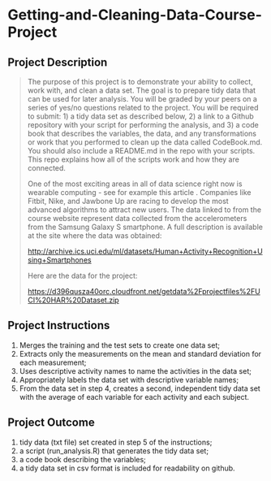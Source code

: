 # Getting-and-Cleaning-Data-Course-Project


## Project Description
>The purpose of this project is to demonstrate your ability to collect, work with, and clean a data set. The goal is to prepare tidy data that can be used for later analysis. You will be graded by your peers on a series of yes/no questions related to the project. You will be required to submit: 1) a tidy data set as described below, 2) a link to a Github repository with your script for performing the analysis, and 3) a code book that describes the variables, the data, and any transformations or work that you performed to clean up the data called CodeBook.md. You should also include a README.md in the repo with your scripts. This repo explains how all of the scripts work and how they are connected.
>
>One of the most exciting areas in all of data science right now is wearable computing - see for example this article . Companies like Fitbit, Nike, and Jawbone Up are racing to develop the most advanced algorithms to attract new users. The data linked to from the course website represent data collected from the accelerometers from the Samsung Galaxy S smartphone. A full description is available at the site where the data was obtained:
>
><http://archive.ics.uci.edu/ml/datasets/Human+Activity+Recognition+Using+Smartphones>
>
>Here are the data for the project:
>
><https://d396qusza40orc.cloudfront.net/getdata%2Fprojectfiles%2FUCI%20HAR%20Dataset.zip>

## Project Instructions
1.  Merges the training and the test sets to create one data set;
2.  Extracts only the measurements on the mean and standard deviation for each measurement;
3.  Uses descriptive activity names to name the activities in the data set;
4.  Appropriately labels the data set with descriptive variable names;
5.  From the data set in step 4, creates a second, independent tidy data set with the average of each variable for each activity and each subject.

## Project Outcome
1.  tidy data (txt file) set created in step 5 of the instructions;
2.  a script (run_analysis.R) that generates the tidy data set;
3.  a code book describing the variables;
4.  a tidy data set in csv format is included for readability on github.
